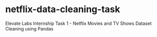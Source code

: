 # netflix-data-cleaning-task
Elevate Labs Internship Task 1 - Netflix Movies and TV Shows Dataset Cleaning using Pandas
